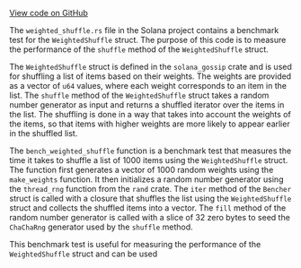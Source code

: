 [View code on GitHub](https://github.com/solana-labs/solana/blob/master/gossip/benches/weighted_shuffle.rs)

The `weighted_shuffle.rs` file in the Solana project contains a benchmark test for the `WeightedShuffle` struct. The purpose of this code is to measure the performance of the `shuffle` method of the `WeightedShuffle` struct. 

The `WeightedShuffle` struct is defined in the `solana_gossip` crate and is used for shuffling a list of items based on their weights. The weights are provided as a vector of `u64` values, where each weight corresponds to an item in the list. The `shuffle` method of the `WeightedShuffle` struct takes a random number generator as input and returns a shuffled iterator over the items in the list. The shuffling is done in a way that takes into account the weights of the items, so that items with higher weights are more likely to appear earlier in the shuffled list.

The `bench_weighted_shuffle` function is a benchmark test that measures the time it takes to shuffle a list of 1000 items using the `WeightedShuffle` struct. The function first generates a vector of 1000 random weights using the `make_weights` function. It then initializes a random number generator using the `thread_rng` function from the `rand` crate. The `iter` method of the `Bencher` struct is called with a closure that shuffles the list using the `WeightedShuffle` struct and collects the shuffled items into a vector. The `fill` method of the random number generator is called with a slice of 32 zero bytes to seed the `ChaChaRng` generator used by the `shuffle` method.

This benchmark test is useful for measuring the performance of the `WeightedShuffle` struct and can be used